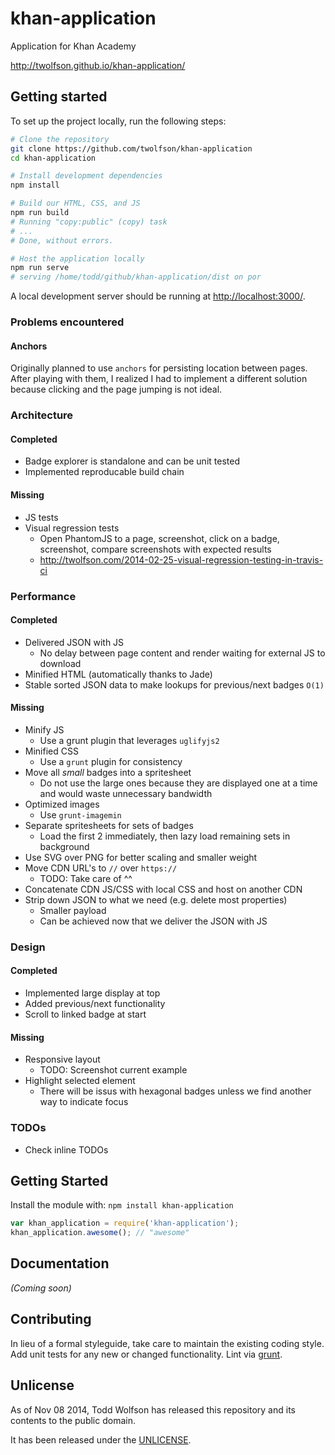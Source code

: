 # khan-application
Application for Khan Academy

http://twolfson.github.io/khan-application/

## Getting started
To set up the project locally, run the following steps:

```bash
# Clone the repository
git clone https://github.com/twolfson/khan-application
cd khan-application

# Install development dependencies
npm install

# Build our HTML, CSS, and JS
npm run build
# Running "copy:public" (copy) task
# ...
# Done, without errors.

# Host the application locally
npm run serve
# serving /home/todd/github/khan-application/dist on por
```

A local development server should be running at [http://localhost:3000/][].

[http://localhost:3000/]: http://localhost:3000/

### Problems encountered
#### Anchors
Originally planned to use `anchors` for persisting location between pages. After playing with them, I realized I had to implement a different solution because clicking and the page jumping is not ideal.

### Architecture
#### Completed
- Badge explorer is standalone and can be unit tested
- Implemented reproducable build chain

#### Missing
- JS tests
- Visual regression tests
    - Open PhantomJS to a page, screenshot, click on a badge, screenshot, compare screenshots with expected results
    - http://twolfson.com/2014-02-25-visual-regression-testing-in-travis-ci

### Performance
#### Completed
- Delivered JSON with JS
    - No delay between page content and render waiting for external JS to download
- Minified HTML (automatically thanks to Jade)
- Stable sorted JSON data to make lookups for previous/next badges `O(1)`

#### Missing
- Minify JS
  - Use a grunt plugin that leverages `uglifyjs2`
- Minified CSS
  - Use a `grunt` plugin for consistency
- Move all *small* badges into a spritesheet
  - Do not use the large ones because they are displayed one at a time and would waste unnecessary bandwidth
- Optimized images
  - Use `grunt-imagemin`
- Separate spritesheets for sets of badges
    - Load the first 2 immediately, then lazy load remaining sets in background
- Use SVG over PNG for better scaling and smaller weight
- Move CDN URL's to `//` over `https://`
  - TODO: Take care of ^^
- Concatenate CDN JS/CSS with local CSS and host on another CDN
- Strip down JSON to what we need (e.g. delete most properties)
    - Smaller payload
    - Can be achieved now that we deliver the JSON with JS

### Design
#### Completed
- Implemented large display at top
- Added previous/next functionality
- Scroll to linked badge at start

#### Missing
- Responsive layout
    - TODO: Screenshot current example
- Highlight selected element
    - There will be issus with hexagonal badges unless we find another way to indicate focus

### TODOs
- Check inline TODOs

## Getting Started
Install the module with: `npm install khan-application`

```js
var khan_application = require('khan-application');
khan_application.awesome(); // "awesome"
```

## Documentation
_(Coming soon)_

## Contributing
In lieu of a formal styleguide, take care to maintain the existing coding style. Add unit tests for any new or changed functionality. Lint via [grunt](https://github.com/gruntjs/grunt).

## Unlicense
As of Nov 08 2014, Todd Wolfson has released this repository and its contents to the public domain.

It has been released under the [UNLICENSE][].

[UNLICENSE]: UNLICENSE
